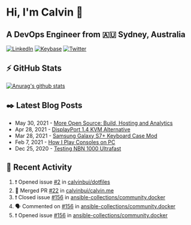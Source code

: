# Hi, I'm Calvin 🍭
## A DevOps Engineer from 🇦🇺 Sydney, Australia</h3>

[![LinkedIn](https://img.shields.io/badge/-c–bui-0077B5?style=flat-square&labelColor=0077B5&logo=LinkedIn&logoColor=white)](https://www.linkedin.com/in/c-bui/)
[![Keybase](https://img.shields.io/badge/-calvinbui-ff6f21?style=flat-square&labelColor=ff6f21&logo=Keybase&logoColor=white)](https://keybase.io/calvinbui)
[![Twitter](https://img.shields.io/badge/-ASAPCalvin-1DA1F2?style=flat-square&labelColor=1DA1F2&logo=Twitter&logoColor=white)](https://twitter.com/ASAPCalvin)

<!-- https://github.com/rishavanand/github-profilinator -->
## ⚡ GitHub Stats
[![Anurag's github stats](https://github-readme-stats.vercel.app/api?username=calvinbui&count_private=true&hide_title=true)](https://github.com/anuraghazra/github-readme-stats)

<!-- https://github.com/gautamkrishnar/blog-post-workflow -->
## ✒️ Latest Blog Posts

<!-- BLOG-POST-LIST:START -->
- May 30, 2021 - [More Open Source: Build, Hosting and Analytics](https://calvin.me/making-this-site-more-open-source)
- Apr 28, 2021 - [DisplayPort 1.4 KVM Alternative](https://calvin.me/displayport-1.4-kvm-alternative)
- Mar 28, 2021 - [Samsung Galaxy S7+ Keyboard Case Mod](https://calvin.me/samsung-galaxy-tab-s7-plus-keyboard-case-mod)
- Feb 7, 2021 - [How I Play Consoles on PC](https://calvin.me/how-i-play-consoles-on-pc)
- Dec 25, 2020 - [Testing NBN 1000 Ultrafast](https://calvin.me/testing-nbn-1000-ultrafast)

<!-- BLOG-POST-LIST:END -->

## 🏃‍ Recent Activity

<!--START_SECTION:activity-->
1. ❗️ Opened issue [#2](https://github.com/calvinbui/dotfiles/issues/2) in [calvinbui/dotfiles](https://github.com/calvinbui/dotfiles)
2. 🎉 Merged PR [#22](https://github.com/calvinbui/calvin.me/pull/22) in [calvinbui/calvin.me](https://github.com/calvinbui/calvin.me)
3. ❗️ Closed issue [#156](https://github.com/ansible-collections/community.docker/issues/156) in [ansible-collections/community.docker](https://github.com/ansible-collections/community.docker)
4. 🗣 Commented on [#156](https://github.com/ansible-collections/community.docker/issues/156) in [ansible-collections/community.docker](https://github.com/ansible-collections/community.docker)
5. ❗️ Opened issue [#156](https://github.com/ansible-collections/community.docker/issues/156) in [ansible-collections/community.docker](https://github.com/ansible-collections/community.docker)
<!--END_SECTION:activity-->

